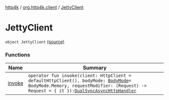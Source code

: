 [http4k](../../index.md) / [org.http4k.client](../index.md) / [JettyClient](./index.md)

# JettyClient

`object JettyClient` [(source)](https://github.com/http4k/http4k/blob/master/http4k-client-jetty/src/main/kotlin/org/http4k/client/JettyClient.kt#L26)

### Functions

| Name | Summary |
|---|---|
| [invoke](invoke.md) | `operator fun invoke(client: HttpClient = defaultHttpClient(), bodyMode: `[`BodyMode`](../../org.http4k.core/-body-mode/index.md)` = BodyMode.Memory, requestModifier: (Request) -> Request = { it }): `[`DualSyncAsyncHttpHandler`](../-dual-sync-async-http-handler.md) |
